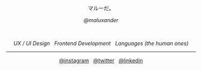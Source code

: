 <p align="center">マルーだ。</p>
<p align="center"><em>@maluxander</em></p>
<br>
<p align="center"><em>UX / UI Design&nbsp;&nbsp;&nbsp;Frontend Development&nbsp;&nbsp;&nbsp;Languages (the human ones)</em></p>
<hr>
<p align="center"><a href="https://www.instagram.com/maluxander/">@instagram</a>&nbsp;&nbsp;&nbsp;<a href="https://twitter.com/maluxander">@twitter</a>&nbsp;&nbsp;&nbsp;<a href="www.linkedin.com/in/maluxander">@linkedin</a></p>